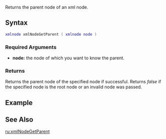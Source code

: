 Returns the parent node of an xml node.

Syntax
------

``` lua
xmlnode xmlNodeGetParent ( xmlnode node )
```

### Required Arguments

-   **node:** the node of which you want to know the parent.

### Returns

Returns the parent node of the specified node if successful. Returns *false* if the specified node is the root node or an invalid node was passed.

Example
-------

See Also
--------

[ru:xmlNodeGetParent](/docs/ru:xmlNodeGetParent.md "wikilink")
